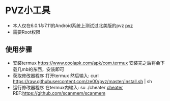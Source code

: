 # PVZ小工具
  * 本人仅在6.0.1与7.11的Android系统上测试过北美版的pvz
    [pvz](doc/pvz.png)
  * 需要Root权限
## 使用步骤
  * 安装termux
    https://www.coolapk.com/apk/com.termux
    安装完之后将会下载几mb的东西，安装即可
  * 获取修改器程序
    打开termux
    然后输入:
    curl https://raw.githubusercontent.com/ze00/pvz/master/install.sh | sh
  * 运行修改器程序
    在termux内输入:
    su
    ./cheater
    [cheater](doc/cheater.png)
REF:https://github.com/scanmem/scanmem
